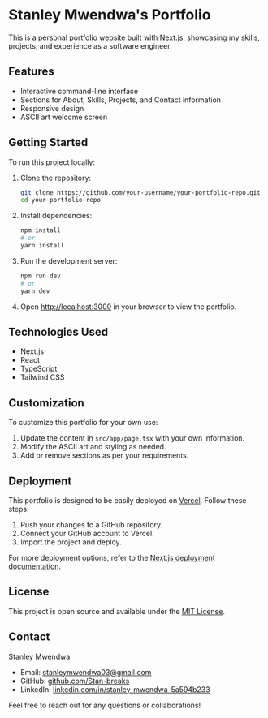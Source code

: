 # Stanley Mwendwa's Portfolio

This is a personal portfolio website built with [Next.js](https://nextjs.org/), showcasing my skills, projects, and experience as a software engineer.

## Features

- Interactive command-line interface
- Sections for About, Skills, Projects, and Contact information
- Responsive design
- ASCII art welcome screen

## Getting Started

To run this project locally:

1. Clone the repository:
   ```bash
   git clone https://github.com/your-username/your-portfolio-repo.git
   cd your-portfolio-repo
   ```

2. Install dependencies:
   ```bash
   npm install
   # or
   yarn install
   ```

3. Run the development server:
   ```bash
   npm run dev
   # or
   yarn dev
   ```

4. Open [http://localhost:3000](http://localhost:3000) in your browser to view the portfolio.

## Technologies Used

- Next.js
- React
- TypeScript
- Tailwind CSS

## Customization

To customize this portfolio for your own use:

1. Update the content in `src/app/page.tsx` with your own information.
2. Modify the ASCII art and styling as needed.
3. Add or remove sections as per your requirements.

## Deployment

This portfolio is designed to be easily deployed on [Vercel](https://vercel.com/). Follow these steps:

1. Push your changes to a GitHub repository.
2. Connect your GitHub account to Vercel.
3. Import the project and deploy.

For more deployment options, refer to the [Next.js deployment documentation](https://nextjs.org/docs/deployment).

## License

This project is open source and available under the [MIT License](LICENSE).

## Contact

Stanley Mwendwa
- Email: stanleymwendwa03@gmail.com
- GitHub: [github.com/Stan-breaks](https://github.com/Stan-breaks)
- LinkedIn: [linkedin.com/in/stanley-mwendwa-5a594b233](https://www.linkedin.com/in/stanley-mwendwa-5a594b233/)

Feel free to reach out for any questions or collaborations!
